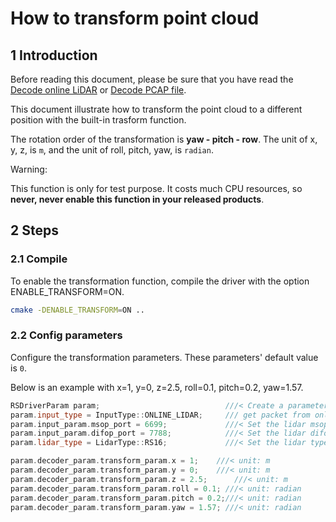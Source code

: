 # How to transform point cloud

## 1 Introduction

Before reading this document, please be sure that you have read the [Decode online LiDAR](./how_to_decode_online_lidar.md) or [Decode PCAP file](./how_to_decode_pcap_file.md).

This document illustrate how to transform the point cloud to a different position with the built-in trasform function.

The rotation order of the transformation is **yaw - pitch - row**. The unit of x, y, z, is ```m```, and the unit of roll, pitch, yaw, is ```radian```.

Warning: 

This function is only for test purpose. It costs much CPU resources, so **never, never enable this function in your released products**.

## 2 Steps

### 2.1 Compile

To enable the transformation function, compile the driver with the option ENABLE_TRANSFORM=ON.

```bash
cmake -DENABLE_TRANSFORM=ON ..
```

### 2.2 Config parameters

Configure the transformation parameters. These parameters' default value is ```0```.  

Below is an example with x=1, y=0, z=2.5, roll=0.1, pitch=0.2, yaw=1.57. 

```c++
RSDriverParam param;                            ///< Create a parameter object
param.input_type = InputType::ONLINE_LIDAR;     /// get packet from online lidar
param.input_param.msop_port = 6699;             ///< Set the lidar msop port number, the default is 6699
param.input_param.difop_port = 7788;            ///< Set the lidar difop port number, the default is 7788
param.lidar_type = LidarType::RS16;             ///< Set the lidar type. Make sure this type is correct

param.decoder_param.transform_param.x = 1;	  ///< unit: m
param.decoder_param.transform_param.y = 0;	  ///< unit: m
param.decoder_param.transform_param.z = 2.5;	  ///< unit: m
param.decoder_param.transform_param.roll = 0.1; ///< unit: radian
param.decoder_param.transform_param.pitch = 0.2;///< unit: radian
param.decoder_param.transform_param.yaw = 1.57; ///< unit: radian

```

